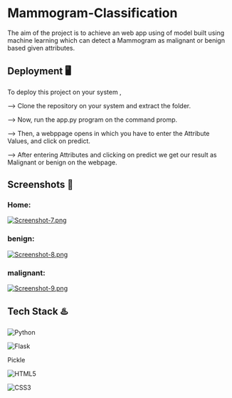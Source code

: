 # Mammogram-Classification

The aim of the project is to achieve an web app using of model built using machine learning which can detect a Mammogram as malignant or benign based given attributes.

## Deployment 🖥️

To deploy this project on your system , 

--> Clone the repository on your system and extract the folder.

--> Now, run the app.py program on the command promp.

--> Then, a webppage opens in which you have to enter the Attribute Values, and click on predict.

--> After entering Attributes and clicking on predict we get our result as Malignant or benign on the webpage.

## Screenshots 📸
### Home:
[![Screenshot-7.png](https://i.postimg.cc/VsJ0CZPV/Screenshot-7.png)](https://postimg.cc/QVrMLbtQ)
### benign:
[![Screenshot-8.png](https://i.postimg.cc/YqXPsSs9/Screenshot-8.png)](https://postimg.cc/tYxD19yQ)
### malignant:
[![Screenshot-9.png](https://i.postimg.cc/T1ttFkQS/Screenshot-9.png)](https://postimg.cc/7JT1TnFM)


## Tech Stack ♨️
![Python](https://img.shields.io/badge/python-3670A0?style=for-the-badge&logo=python&logoColor=ffdd54)

![Flask](https://img.shields.io/badge/flask-%23000.svg?style=for-the-badge&logo=flask&logoColor=white)

Pickle

![HTML5](https://img.shields.io/badge/html5-%23E34F26.svg?style=for-the-badge&logo=html5&logoColor=white)

![CSS3](https://img.shields.io/badge/css3-%231572B6.svg?style=for-the-badge&logo=css3&logoColor=white)
